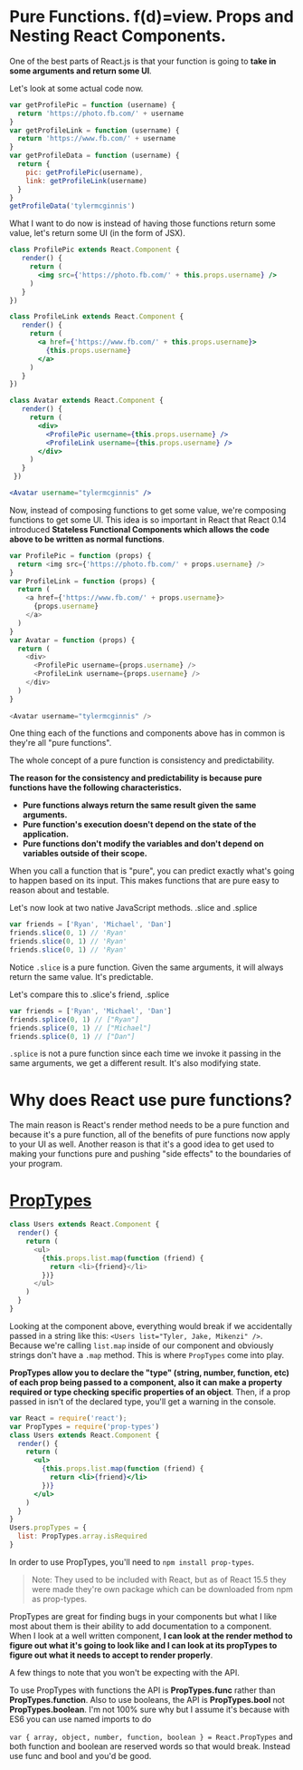 # Pure Functions. f(d)=view. Props and Nesting React Components.

One of the best parts of React.js is that your function is going to **take in some arguments and return some UI**. 

Let's look at some actual code now.

```javascript
var getProfilePic = function (username) {
  return 'https://photo.fb.com/' + username
}
var getProfileLink = function (username) {
  return 'https://www.fb.com/' + username
}
var getProfileData = function (username) {
  return {
    pic: getProfilePic(username),
    link: getProfileLink(username)
  }
}
getProfileData('tylermcginnis')
```

What I want to do now is instead of having those functions return some value, let's return some UI (in the form of JSX). 

```jsx
class ProfilePic extends React.Component {
   render() {
     return (
       <img src={'https://photo.fb.com/' + this.props.username} />
     )
   }
})

class ProfileLink extends React.Component {
   render() {
     return (
       <a href={'https://www.fb.com/' + this.props.username}>
         {this.props.username}
       </a>
     )
   }
})

class Avatar extends React.Component {
   render() {
     return (
       <div>
         <ProfilePic username={this.props.username} />
         <ProfileLink username={this.props.username} />
       </div>
     )
   }
 })

<Avatar username="tylermcginnis" />
```

Now, instead of composing functions to get some value, we're composing functions to get some UI. This idea is so important in React that React 0.14 introduced **Stateless Functional Components which allows the code above to be written as normal functions**.

```javascript
var ProfilePic = function (props) {
  return <img src={'https://photo.fb.com/' + props.username} />
}
var ProfileLink = function (props) {
  return (
    <a href={'https://www.fb.com/' + props.username}>
      {props.username}
    </a>
  )
}
var Avatar = function (props) {
  return (
    <div>
      <ProfilePic username={props.username} />
      <ProfileLink username={props.username} />
    </div>
  )
}
  
<Avatar username="tylermcginnis" />
```

One thing each of the functions and components above has in common is they're all "pure functions".

The whole concept of a pure function is consistency and predictability.

**The reason for the consistency and predictability is because pure functions have the following characteristics.**

- **Pure functions always return the same result given the same arguments.**
- **Pure function's execution doesn't depend on the state of the application.**
- **Pure functions don't modify the variables and don't depend on variables outside of their scope.**

When you call a function that is "pure", you can predict exactly what's going to happen based on its input. This makes functions that are pure easy to reason about and testable.

Let's now look at two native JavaScript methods. .slice and .splice

```javascript
var friends = ['Ryan', 'Michael', 'Dan']
friends.slice(0, 1) // 'Ryan'
friends.slice(0, 1) // 'Ryan'
friends.slice(0, 1) // 'Ryan'
```

Notice `.slice` is a pure function. Given the same arguments, it will always return the same value. It's predictable.

Let's compare this to .slice's friend, .splice

```javascript
var friends = ['Ryan', 'Michael', 'Dan']
friends.splice(0, 1) // ["Ryan"]
friends.splice(0, 1) // ["Michael"]
friends.splice(0, 1) // ["Dan"]
```

`.splice` is not a pure function since each time we invoke it passing in the same arguments, we get a different result. It's also modifying state.

# Why does React use pure functions? 

The main reason is React's render method needs to be a pure function and because it's a pure function, all of the benefits of pure functions now apply to your UI as well. Another reason is that it's a good idea to get used to making your functions pure and pushing "side effects" to the boundaries of your program.

# [PropTypes](https://facebook.github.io/react/docs/typechecking-with-proptypes.html)

```javascript
class Users extends React.Component {
  render() {
    return (
      <ul>
        {this.props.list.map(function (friend) {
          return <li>{friend}</li>
        })}
      </ul>
    )
  }
}
```

Looking at the component above, everything would break if we accidentally passed in a string like this: `<Users list="Tyler, Jake, Mikenzi" />`. Because we're calling `list.map` inside of our component and obviously strings don't have a `.map` method. This is where `PropTypes` come into play. 

**PropTypes allow you to declare the "type" (string, number, function, etc) of each prop being passed to a component, also it can make a property required or type checking specific properties of an object**. Then, if a prop passed in isn't of the declared type, you'll get a warning in the console.

```jsx
var React = require('react');
var PropTypes = require('prop-types')
class Users extends React.Component {
  render() {
    return (
      <ul>
        {this.props.list.map(function (friend) {
          return <li>{friend}</li>
        })}
      </ul>
    )
  }
}
Users.propTypes = {
  list: PropTypes.array.isRequired
}
```

In order to use PropTypes, you'll need to `npm install prop-types`. 

> Note: They used to be included with React, but as of React 15.5 they were made they're own package which can be downloaded from npm as prop-types.

PropTypes are great for finding bugs in your components but what I like most about them is their ability to add documentation to a component. When I look at a well written component, **I can look at the render method to figure out what it's going to look like and I can look at its propTypes to figure out what it needs to accept to render properly**.

A few things to note that you won't be expecting with the API.

To use PropTypes with functions the API is **PropTypes.func** rather than **PropTypes.function**. Also to use booleans, the API is **PropTypes.bool** not **PropTypes.boolean**. I'm not 100% sure why but I assume it's because with ES6 you can use named imports to do

`var { array, object, number, function, boolean } = React.PropTypes`
and both function and boolean are reserved words so that would break. Instead use func and bool and you'd be good.
